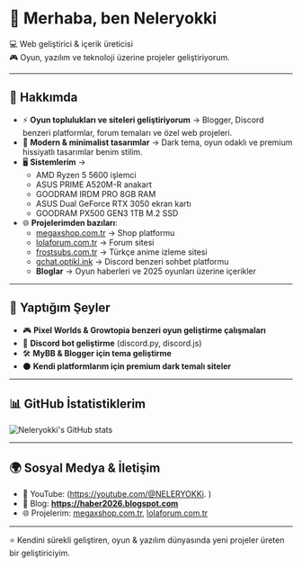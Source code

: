 # 👋 Merhaba, ben Neleryokki  

💻 Web geliştirici & içerik üreticisi  
🎮 Oyun, yazılım ve teknoloji üzerine projeler geliştiriyorum.  

---

## 🌟 Hakkımda  
- ⚡ **Oyun toplulukları ve siteleri geliştiriyorum** → Blogger, Discord benzeri platformlar, forum temaları ve özel web projeleri.  
- 🎨 **Modern & minimalist tasarımlar** → Dark tema, oyun odaklı ve premium hissiyatlı tasarımlar benim stilim.  
- 🖥️ **Sistemlerim** →  
  - AMD Ryzen 5 5600 işlemci  
  - ASUS PRIME A520M-R anakart  
  - GOODRAM IRDM PRO 8GB RAM  
  - ASUS Dual GeForce RTX 3050 ekran kartı  
  - GOODRAM PX500 GEN3 1TB M.2 SSD  
- 🌐 **Projelerimden bazıları**:  
  - [megaxshop.com.tr](https://megaxshop.com.tr) → Shop platformu  
  - [lolaforum.com.tr](https://lolaforum.com.tr) → Forum sitesi  
  - [frostsubs.com.tr](https://frostsubs.com.tr) → Türkçe anime izleme sitesi  
  - [gchat.optikl.ink](http://gchat.optikl.ink/) → Discord benzeri sohbet platformu  
  - **Bloglar** → Oyun haberleri ve 2025 oyunları üzerine içerikler  

---

## 🚀 Yaptığım Şeyler  
- 🎮 **Pixel Worlds & Growtopia benzeri oyun geliştirme çalışmaları**  
- 🔧 **Discord bot geliştirme** (discord.py, discord.js)  
- 🛠️ **MyBB & Blogger için tema geliştirme**  
- 🌑 **Kendi platformlarım için premium dark temalı siteler**  

---

## 📊 GitHub İstatistiklerim  
![Neleryokki's GitHub stats](https://github-readme-stats.vercel.app/api?username=neleryokki&show_icons=true&theme=tokyonight)

---

## 🌍 Sosyal Medya & İletişim  
- 🎥 YouTube: (https://youtube.com/@NELERYOKKi. ) 
- 📝 Blog: **https://haber2026.blogspot.com**  
- 🌐 Projelerim: [megaxshop.com.tr](https://megaxshop.com.tr), [lolaforum.com.tr](https://lolaforum.com.tr)  

---

⭐️ Kendini sürekli geliştiren, oyun & yazılım dünyasında yeni projeler üreten bir geliştiriciyim.  


